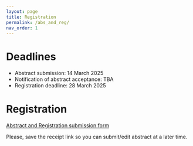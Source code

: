 ```yaml
---
layout: page
title: Registration
permalink: /abs_and_reg/
nav_order: 1
---
```



# Deadlines

* Abstract submission: 14 March 2025
* Notification of abstract acceptance: TBA
* Registration deadline: 28 March 2025


# Registration

[Abstract and Registration submission form](https://forms.office.com/e/Z6Mr44zVRG)

Please, save the receipt link so you can submit/edit abstract at a later time.
